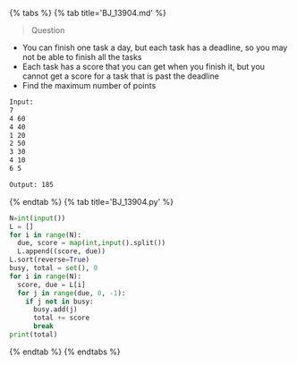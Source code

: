 {% tabs %}
{% tab title='BJ_13904.md' %}

> Question

* You can finish one task a day, but each task has a deadline, so you may not be able to finish all the tasks
* Each task has a score that you can get when you finish it, but you cannot get a score for a task that is past the deadline
* Find the maximum number of points

```txt
Input:
7
4 60
4 40
1 20
2 50
3 30
4 10
6 5

Output: 185
```

{% endtab %}
{% tab title='BJ_13904.py' %}

```py
N=int(input())
L = []
for i in range(N):
  due, score = map(int,input().split())
  L.append((score, due))
L.sort(reverse=True)
busy, total = set(), 0
for i in range(N):
  score, due = L[i]
  for j in range(due, 0, -1):
    if j not in busy:
      busy.add(j)
      total += score
      break
print(total)
```

{% endtab %}
{% endtabs %}
